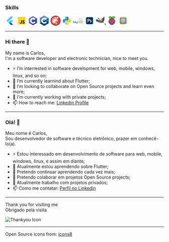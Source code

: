   
### Skills
  
![Flutter Icon](https://github.com/TheCarlosJR/TheCarlosJR/blob/main/icons/icons8-flutter-32.png "Flutter")
![Javascript Icon](https://github.com/TheCarlosJR/TheCarlosJR/blob/main/icons/icons8-javascript-32.png "Javascript")
![C Icon](https://github.com/TheCarlosJR/TheCarlosJR/blob/main/icons/icons8-programação-c-32.png "C")
![C++ Icon](https://github.com/TheCarlosJR/TheCarlosJR/blob/main/icons/icons8-cplusplus-a-general-purpose-descriptive-programming-computer-language-32.png "C++")
![Pascal Icon](https://github.com/TheCarlosJR/TheCarlosJR/blob/main/icons/icons8-ide-do-delphi-32.png "Pascal")
![Python Icon](https://github.com/TheCarlosJR/TheCarlosJR/blob/main/icons/icons8-python-32.png "Python")
![MySQL Icon](https://github.com/TheCarlosJR/TheCarlosJR/blob/main/icons/icons8-logo-mysql-32.png "MySQL")
![Photoshop Icon](https://github.com/TheCarlosJR/TheCarlosJR/blob/main/icons/icons8-adobe-photoshop-32.png "Photoshop")
![Gimp Icon](https://github.com/TheCarlosJR/TheCarlosJR/blob/main/icons/icons8-gimp-32.png "Gimp")
![Raspberry Icon](https://github.com/TheCarlosJR/TheCarlosJR/blob/main/icons/icons8-raspberry-pi-32.png "Raspberry")
![Eletronic Icon](https://github.com/TheCarlosJR/TheCarlosJR/blob/main/icons/icons8-processador-32.png "Eletronic")

--------------------------------------------------------------
  
### Hi there 👋
  
My name is Carlos,  
I'm a software developer and electronic technician, nice to meet you.
  
- ⚡ I’m interrested in software development for web, mobile, windows, linux, and so on;
- 🌱 I’m currently learnind about Flutter;
- 👯 I’m looking to collaborate on Open Source projects and learn even more;
- 🔭 I'm currently working with private projects;
- 📫 How to reach me: [Linkedin Profile](https://www.linkedin.com/in/eng-carlos-jr/)
  
--------------------------------------------------------------
  
### Olá! 👋
  
Meu nome é Carlos,  
Sou desenvolvedor de software e técnico eletrônico, prazer em conhecê-lo(a).
  
- ⚡ Estou interessado em desenvolvimento de software para web, mobile, windows, linux, e assim em diante;
- 🌱 Atualmente estou aprendendo sobre Flutter;
- 🌱 Pretendo continuar aprendendo cada vez mais;
- 👯 Pretendo colaborar em projetos Open Source projects;
- 🔭 Atualmente trabalho com projetos privados;
- 📫 Como me contatar: [Perfil no Linkedin](https://www.linkedin.com/in/eng-carlos-jr/)
  
--------------------------------------------------------------
  
Thank you for visiting me  
Obrigado pela visita  
  
![Thankyou Icon](https://github.com/TheCarlosJR/TheCarlosJR/blob/main/icons/icons8-tarefa-concluída-32.png)
  
--------------------------------------------------------------
  
Open Source icons from: [icons8](https://icons8.com.br/)
  
<!--
**TheCarlosJR/TheCarlosJR** is a ✨ _special_ ✨ repository because its `README.md` (this file) appears on your GitHub profile.

Here are some ideas to get you started:

- 🔭 I’m currently working on ...
- 🌱 I’m currently learning ...
- 👯 I’m looking to collaborate on ...
- 🤔 I’m looking for help with ...
- 💬 Ask me about ...
- 📫 How to reach me: ...
- 😄 Pronouns: ...
- ⚡ Fun fact: ...
-->
